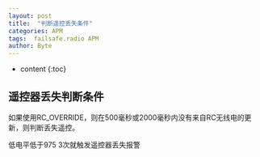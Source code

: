 ```yaml
---
layout: post
title:  "判断遥控丢失条件"
categories: APM
tags:  failsafe.radio APM 
author: Byte
---
```


* content
{:toc}

## 遥控器丢失判断条件

如果使用RC_OVERRIDE，则在500毫秒或2000毫秒内没有来自RC无线电的更新，则判断丢失遥控。

低电平低于975 3次就触发遥控器丢失报警



